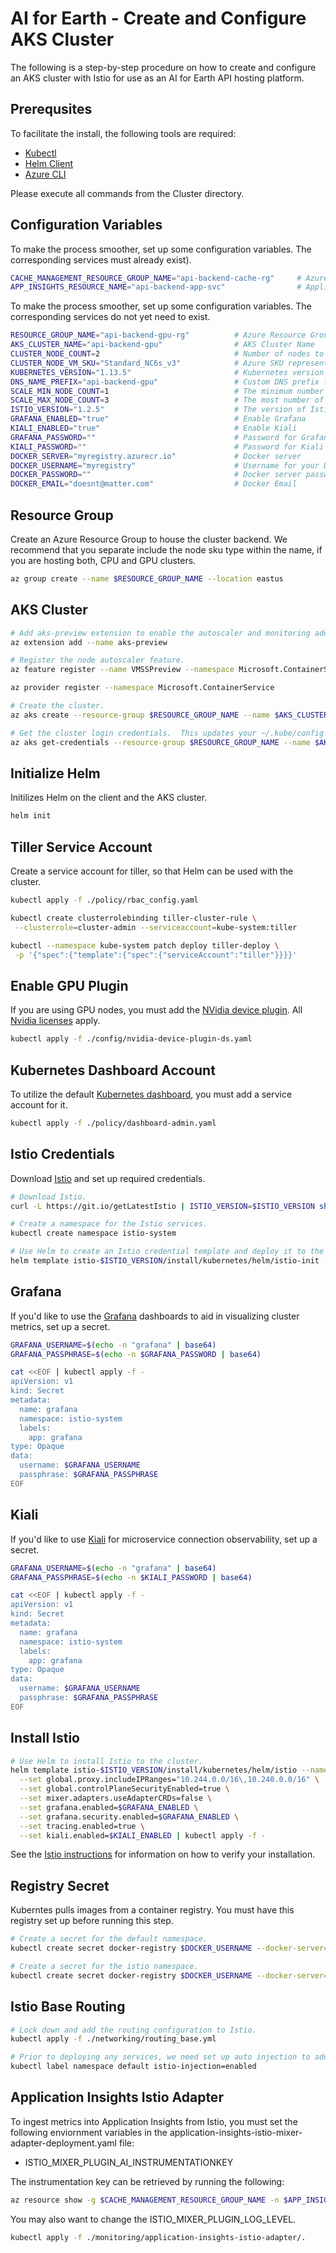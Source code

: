 # AI for Earth - Create and Configure AKS Cluster
The following is a step-by-step procedure on how to create and configure an AKS cluster with Istio for use as an AI for Earth API hosting platform.

## Prerequsites
To facilitate the install, the following tools are required:
- [Kubectl](https://kubernetes.io/docs/tasks/tools/install-kubectl/)
- [Helm Client](https://helm.sh/docs/using_helm/#installing-helm)
- [Azure CLI](https://docs.microsoft.com/en-us/cli/azure/install-azure-cli?view=azure-cli-latest)

Please execute all commands from the Cluster directory.

## Configuration Variables
To make the process smoother, set up some configuration variables.  The corresponding services must already exist).
```bash
CACHE_MANAGEMENT_RESOURCE_GROUP_NAME="api-backend-cache-rg"     # Azure Resource Group 
APP_INSIGHTS_RESOURCE_NAME="api-backend-app-svc"                # Application Services name
```

To make the process smoother, set up some configuration variables.  The corresponding services do not yet need to exist.
```bash
RESOURCE_GROUP_NAME="api-backend-gpu-rg"          # Azure Resource Group Name
AKS_CLUSTER_NAME="api-backend-gpu"                # AKS Cluster Name
CLUSTER_NODE_COUNT=2                              # Number of nodes to be used for API hosting
CLUSTER_NODE_VM_SKU="Standard_NC6s_v3"            # Azure SKU representing the type of VM to use for the nodes
KUBERNETES_VERSION="1.13.5"                       # Kubernetes version to deploy
DNS_NAME_PREFIX="api-backend-gpu"                 # Custom DNS prefix for your cluster
SCALE_MIN_NODE_COUNT=1                            # The minimum number of nodes to keep available
SCALE_MAX_NODE_COUNT=3                            # The most number of nodes to auto-scale
ISTIO_VERSION="1.2.5"                             # The version of Istio to install
GRAFANA_ENABLED="true"                            # Enable Grafana
KIALI_ENABLED="true"                              # Enable Kiali
GRAFANA_PASSWORD=""                               # Password for Grafana
KIALI_PASSWORD=""                                 # Password for Kiali
DOCKER_SERVER="myregistry.azurecr.io"             # Docker server
DOCKER_USERNAME="myregistry"                      # Username for your Docker server
DOCKER_PASSWORD=""                                # Docker server password
DOCKER_EMAIL="doesnt@matter.com"                  # Docker Email
```

## Resource Group
Create an Azure Resource Group to house the cluster backend. We recommend that you separate include the node sku type within the name, if you are hosting both, CPU and GPU clusters.
```bash
az group create --name $RESOURCE_GROUP_NAME --location eastus
```

## AKS Cluster
```bash
# Add aks-preview extension to enable the autoscaler and monitoring add-ons.
az extension add --name aks-preview

# Register the node autoscaler feature.
az feature register --name VMSSPreview --namespace Microsoft.ContainerService

az provider register --namespace Microsoft.ContainerService

# Create the cluster.
az aks create --resource-group $RESOURCE_GROUP_NAME --name $AKS_CLUSTER_NAME --node-count $CLUSTER_NODE_COUNT --node-vm-size $CLUSTER_NODE_VM_SKU --kubernetes-version $KUBERNETES_VERSION --dns-name-prefix $DNS_NAME_PREFIX --generate-ssh-keys --enable-vmss --enable-cluster-autoscaler --min-count $SCALE_MIN_NODE_COUNT --max-count $SCALE_MAX_NODE_COUNT --enable-addons monitoring

# Get the cluster login credentials.  This updates your ~/.kube/config file.
az aks get-credentials --resource-group $RESOURCE_GROUP_NAME --name $AKS_CLUSTER_NAME
```

## Initialize Helm
Initilizes Helm on the client and the AKS cluster.
```bash
helm init
```

## Tiller Service Account
Create a service account for tiller, so that Helm can be used with the cluster.
```bash
kubectl apply -f ./policy/rbac_config.yaml

kubectl create clusterrolebinding tiller-cluster-rule \
 --clusterrole=cluster-admin --serviceaccount=kube-system:tiller

kubectl --namespace kube-system patch deploy tiller-deploy \
 -p '{"spec":{"template":{"spec":{"serviceAccount":"tiller"}}}}' 
```

## Enable GPU Plugin
If you are using GPU nodes, you must add the [NVidia device plugin](https://github.com/NVIDIA/k8s-device-plugin). All [Nvidia licenses](https://github.com/NVIDIA/k8s-device-plugin/blob/master/LICENSE) apply.
```bash
kubectl apply -f ./config/nvidia-device-plugin-ds.yaml
```

## Kubernetes Dashboard Account
To utilize the default [Kubernetes dashboard](https://kubernetes.io/docs/tasks/access-application-cluster/web-ui-dashboard/), you must add a service account for it.
```bash
kubectl apply -f ./policy/dashboard-admin.yaml
```

## Istio Credentials
Download [Istio](https://istio.io/) and set up required credentials.
```bash
# Download Istio.
curl -L https://git.io/getLatestIstio | ISTIO_VERSION=$ISTIO_VERSION sh -

# Create a namespace for the Istio services.
kubectl create namespace istio-system

# Use Helm to create an Istio credential template and deploy it to the cluster with kubectl.
helm template istio-$ISTIO_VERSION/install/kubernetes/helm/istio-init --name istio-init --namespace istio-system | kubectl apply -f -
```

## Grafana
If you'd like to use the [Grafana](https://grafana.com/grafana) dashboards to aid in visualizing cluster metrics, set up a secret.
```bash
GRAFANA_USERNAME=$(echo -n "grafana" | base64)
GRAFANA_PASSPHRASE=$(echo -n $GRAFANA_PASSWORD | base64)

cat <<EOF | kubectl apply -f -
apiVersion: v1
kind: Secret
metadata:
  name: grafana
  namespace: istio-system
  labels:
    app: grafana
type: Opaque
data:
  username: $GRAFANA_USERNAME
  passphrase: $GRAFANA_PASSPHRASE
EOF
```

## Kiali
If you'd like to use [Kiali](https://github.com/kiali/kiali) for microservice connection observability, set up a secret.
```bash
GRAFANA_USERNAME=$(echo -n "grafana" | base64)
GRAFANA_PASSPHRASE=$(echo -n $KIALI_PASSWORD | base64)

cat <<EOF | kubectl apply -f -
apiVersion: v1
kind: Secret
metadata:
  name: grafana
  namespace: istio-system
  labels:
    app: grafana
type: Opaque
data:
  username: $GRAFANA_USERNAME
  passphrase: $GRAFANA_PASSPHRASE
EOF
```

## Install Istio
```bash
# Use Helm to install Istio to the cluster.
helm template istio-$ISTIO_VERSION/install/kubernetes/helm/istio --name istio --namespace istio-system \
  --set global.proxy.includeIPRanges="10.244.0.0/16\,10.240.0.0/16" \
  --set global.controlPlaneSecurityEnabled=true \
  --set mixer.adapters.useAdapterCRDs=false \
  --set grafana.enabled=$GRAFANA_ENABLED \
  --set grafana.security.enabled=$GRAFANA_ENABLED \
  --set tracing.enabled=true \
  --set kiali.enabled=$KIALI_ENABLED | kubectl apply -f -
```
See the [Istio instructions](https://istio.io/docs/setup/kubernetes/install/kubernetes/#verifying-the-installation) for information on how to verify your installation.

## Registry Secret
Kuberntes pulls images from a container registry.  You must have this registry set up before running this step.
```bash
# Create a secret for the default namespace.
kubectl create secret docker-registry $DOCKER_USERNAME --docker-server=$DOCKER_SERVER --docker-username=$DOCKER_USERNAME --docker-password=$DOCKER_PASSWORD --docker-email=$DOCKER_EMAIL

# Create a secret for the istio namespace.
kubectl create secret docker-registry $DOCKER_USERNAME --docker-server=$DOCKER_SERVER --docker-username=$DOCKER_USERNAME --docker-password=$DOCKER_PASSWORD --docker-email=$DOCKER_EMAIL --namespace=istio-system
```

## Istio Base Routing
```bash
# Lock down and add the routing configuration to Istio.
kubectl apply -f ./networking/routing_base.yml

# Prior to deploying any services, we need set up auto injection to add a sidecar to new pods, automatically.
kubectl label namespace default istio-injection=enabled
```

## Application Insights Istio Adapter
To ingest metrics into Application Insights from Istio, you must set the following enviornment variables in the application-insights-istio-mixer-adapter-deployment.yaml file:
- ISTIO_MIXER_PLUGIN_AI_INSTRUMENTATIONKEY

The instrumentation key can be retrieved by running the following:
```bash
az resource show -g $CACHE_MANAGEMENT_RESOURCE_GROUP_NAME -n $APP_INSIGHTS_RESOURCE_NAME --resource-type "Microsoft.Insights/components" --query properties.InstrumentationKey
```

You may also want to change the ISTIO_MIXER_PLUGIN_LOG_LEVEL.
```bash
kubectl apply -f ./monitoring/application-insights-istio-adapter/.
```

